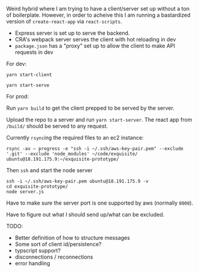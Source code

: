 Weird hybrid where I am trying to have a client/server set up without a ton of boilerplate. However, in order to acheive this I am running a bastardized version of `create-react-app` via `react-scripts`.

- Express server is set up to serve the backend.
- CRA's webpack server serves the client with hot reloading in dev
- `package.json` has a "proxy" set up to allow the client to make API requests in dev

For dev:

```
yarn start-client

yarn start-serve
```

For prod:

Run `yarn build` to get the client prepped to be served by the server.

Upload the repo to a server and run `yarn start-server`. The react app from `/build/` should be served to any request.

Currently `rsync`ing the required files to an ec2 instance:

```
rsync -av — progress -e "ssh -i ~/.ssh/aws-key-pair.pem" --exclude '.git' --exclude 'node_modules' ~/code/exquisite/ ubuntu@18.191.175.9:~/exquisite-prototype/
```

Then `ssh` and start the node server

```
ssh -i ~/.ssh/aws-key-pair.pem ubuntu@18.191.175.9 -v
cd exquisite-prototype/
node server.js
```

Have to make sure the server port is one supported by aws (normally `8000`).

Have to figure out what I should send up/what can be excluded.

TODO:

- Better definition of how to structure messages
- Some sort of client id/persistence?
- typscript support?
- disconnections / reconnections
- error handling
